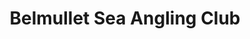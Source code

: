 ---
title: "Belmullet Sea Angling Club"
address: "Tackle Shop, American Street, Belmullet, Co. Mayo"
tel: "+353 (0)97 82 093"
county: "Mayo"
category: "Sea Angling"
type: "Content"
lat: "54.2247428894043"
lng: "-9.988127708435059"
---